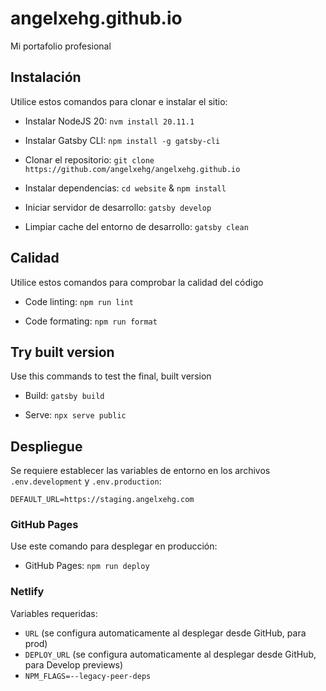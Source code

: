 # angelxehg.github.io

Mi portafolio profesional

## Instalación

Utilice estos comandos para clonar e instalar el sitio:

- Instalar NodeJS 20: `nvm install 20.11.1`

- Instalar Gatsby CLI: `npm install -g gatsby-cli`

- Clonar el repositorio: `git clone https://github.com/angelxehg/angelxehg.github.io`

- Instalar dependencias: `cd website` & `npm install`

- Iniciar servidor de desarrollo: `gatsby develop`

- Limpiar cache del entorno de desarrollo: `gatsby clean`

## Calidad

Utilice estos comandos para comprobar la calidad del código

- Code linting: `npm run lint`

- Code formating: `npm run format`

## Try built version

Use this commands to test the final, built version

- Build: `gatsby build`

- Serve: `npx serve public`

## Despliegue

Se requiere establecer las variables de entorno en los archivos `.env.development` y `.env.production`:

```env
DEFAULT_URL=https://staging.angelxehg.com
```

### GitHub Pages

Use este comando para desplegar en producción:

- GitHub Pages: `npm run deploy`

### Netlify

Variables requeridas:

- `URL` (se configura automaticamente al desplegar desde GitHub, para prod)
- `DEPLOY_URL` (se configura automaticamente al desplegar desde GitHub, para Develop previews)
- `NPM_FLAGS=--legacy-peer-deps`
